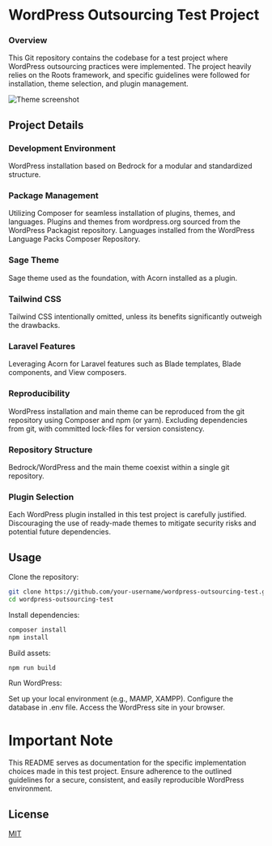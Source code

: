 # WordPress Outsourcing Test Project

### Overview
This Git repository contains the codebase for a test project where WordPress outsourcing practices were implemented. The project heavily relies on the Roots framework, and specific guidelines were followed for installation, theme selection, and plugin management.

![Theme screenshot](https://kaljunen.fi/louhos.jpg)

## Project Details

### Development Environment
WordPress installation based on Bedrock for a modular and standardized structure.

### Package Management
Utilizing Composer for seamless installation of plugins, themes, and languages.
Plugins and themes from wordpress.org sourced from the WordPress Packagist repository.
Languages installed from the WordPress Language Packs Composer Repository.

### Sage Theme
Sage theme used as the foundation, with Acorn installed as a plugin.

### Tailwind CSS
Tailwind CSS intentionally omitted, unless its benefits significantly outweigh the drawbacks.

### Laravel Features
Leveraging Acorn for Laravel features such as Blade templates, Blade components, and View composers.

### Reproducibility
WordPress installation and main theme can be reproduced from the git repository using Composer and npm (or yarn).
Excluding dependencies from git, with committed lock-files for version consistency.

### Repository Structure
Bedrock/WordPress and the main theme coexist within a single git repository.

### Plugin Selection
Each WordPress plugin installed in this test project is carefully justified.
Discouraging the use of ready-made themes to mitigate security risks and potential future dependencies.

## Usage
Clone the repository:

```bash
git clone https://github.com/your-username/wordpress-outsourcing-test.git
cd wordpress-outsourcing-test
```

Install dependencies:

```bash
composer install
npm install
```

Build assets:

```bash
npm run build
```

Run WordPress:

Set up your local environment (e.g., MAMP, XAMPP).
Configure the database in .env file.
Access the WordPress site in your browser.

# Important Note
This README serves as documentation for the specific implementation choices made in this test project. Ensure adherence to the outlined guidelines for a secure, consistent, and easily reproducible WordPress environment.

## License

[MIT](https://choosealicense.com/licenses/mit/)